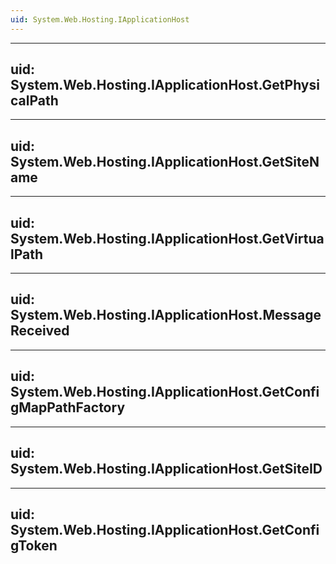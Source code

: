 ```yaml
---
uid: System.Web.Hosting.IApplicationHost
---
```


---
uid: System.Web.Hosting.IApplicationHost.GetPhysicalPath
---

---
uid: System.Web.Hosting.IApplicationHost.GetSiteName
---

---
uid: System.Web.Hosting.IApplicationHost.GetVirtualPath
---

---
uid: System.Web.Hosting.IApplicationHost.MessageReceived
---

---
uid: System.Web.Hosting.IApplicationHost.GetConfigMapPathFactory
---

---
uid: System.Web.Hosting.IApplicationHost.GetSiteID
---

---
uid: System.Web.Hosting.IApplicationHost.GetConfigToken
---
